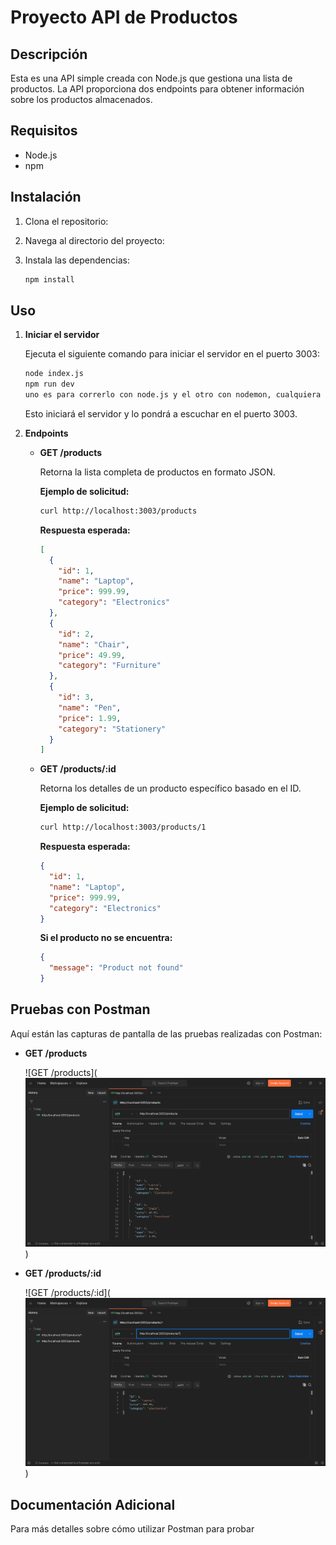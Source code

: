 # Proyecto API de Productos

## Descripción

Esta es una API simple creada con Node.js que gestiona una lista de productos. La API proporciona dos endpoints para obtener información sobre los productos almacenados.

## Requisitos

- Node.js
- npm

## Instalación

1. Clona el repositorio:

2. Navega al directorio del proyecto:

3. Instala las dependencias:
   ```bash
   npm install
   ```

## Uso

1. **Iniciar el servidor**

   Ejecuta el siguiente comando para iniciar el servidor en el puerto 3003:

   ```bash
   node index.js
   npm run dev
   uno es para correrlo con node.js y el otro con nodemon, cualquiera funciona.
   ```

   Esto iniciará el servidor y lo pondrá a escuchar en el puerto 3003.

2. **Endpoints**

   - **GET /products**

     Retorna la lista completa de productos en formato JSON.

     **Ejemplo de solicitud:**

     ```bash
     curl http://localhost:3003/products
     ```

     **Respuesta esperada:**

     ```json
     [
       {
         "id": 1,
         "name": "Laptop",
         "price": 999.99,
         "category": "Electronics"
       },
       {
         "id": 2,
         "name": "Chair",
         "price": 49.99,
         "category": "Furniture"
       },
       {
         "id": 3,
         "name": "Pen",
         "price": 1.99,
         "category": "Stationery"
       }
     ]
     ```

   - **GET /products/:id**

     Retorna los detalles de un producto específico basado en el ID.

     **Ejemplo de solicitud:**

     ```bash
     curl http://localhost:3003/products/1
     ```

     **Respuesta esperada:**

     ```json
     {
       "id": 1,
       "name": "Laptop",
       "price": 999.99,
       "category": "Electronics"
     }
     ```

     **Si el producto no se encuentra:**

     ```json
     {
       "message": "Product not found"
     }
     ```

## Pruebas con Postman

Aquí están las capturas de pantalla de las pruebas realizadas con Postman:

- **GET /products**

  ![GET /products](![alt text](image.png))

- **GET /products/:id**

  ![GET /products/:id](![alt text](image-1.png))

## Documentación Adicional

Para más detalles sobre cómo utilizar Postman para probar
